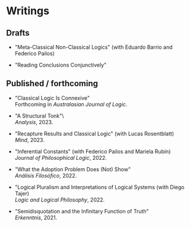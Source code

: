 # Writings

## Drafts
* "Meta-Classical Non-Classical Logics" (with Eduardo Barrio and Federico Pailos)

* "Reading Conclusions Conjunctively"
  
## Published / forthcoming
* "Classical Logic Is Connexive"\
  Forthcoming in _Australasian Journal of Logic_.
  
* "A Structural Tonk"\  
  _Analysis_, 2023.
  
* "Recapture Results and Classical Logic" (with Lucas Rosentblatt)\
  _Mind_, 2023.
  
* "Inferential Constants" (with Federico Pailos and Mariela Rubin)\
  _Journal of Philosophical Logic_, 2022.
  
* "What the Adoption Problem Does (Not) Show"\
  _Análisis Filosófico_, 2022.
  
* "Logical Pluralism and Interpretations of Logical Systems (with Diego Tajer)\
  _Logic and Logical Philosophy_, 2022.
  
* "Semidisquotation and the Infinitary Function of Truth"\
  _Erkenntnis_, 2021.
  



